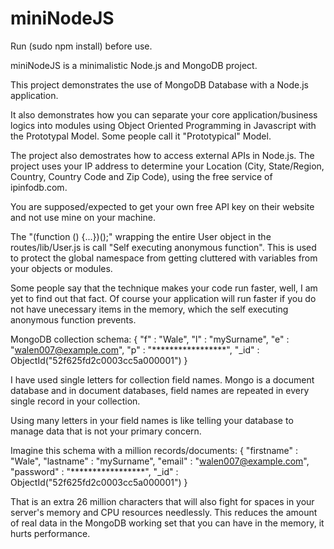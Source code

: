 miniNodeJS
==========
Run (sudo npm install) before use.

miniNodeJS is a minimalistic Node.js and MongoDB project.

This project demonstrates the use of MongoDB Database with a Node.js
application.

It also demonstrates how you can separate your core application/business
logics into modules using Object Oriented Programming in Javascript with the
Prototypal Model. Some people call it "Prototypical" Model.

The project also demostrates how to access external APIs in Node.js. The
project uses your IP address to determine your Location (City, State/Region,
Country, Country Code and Zip Code), using the free service of ipinfodb.com.

You are supposed/expected to get your own free API key on their website and
not use mine on your machine.

The "(function () {...})();" wrapping the entire User object in the
routes/lib/User.js is call "Self executing anonymous function". This is used
to protect the global namespace from getting cluttered with variables from
your objects or modules.

Some people say that the technique makes your code run faster, well, I am
yet to find out that fact. Of course your application will run faster if you
do not have unecessary items in the memory, which the self executing
anonymous function prevents.

MongoDB collection schema:
{ "f" : "Wale",
  "l" : "mySurname",
  "e" : "walen007@example.com",
  "p" : "*****************",
  "_id" : ObjectId("52f625fd2c0003cc5a000001") }

I have used single letters for collection field names. Mongo is a document
database and in document databases, field names are repeated in every single
record in your collection.

Using many letters in your field names is like telling your database to
manage data that is not your primary concern.

Imagine this schema with a million records/documents:
{ "firstname" : "Wale",
  "lastname" : "mySurname",
  "email" : "walen007@example.com",
  "password" : "*****************",
  "_id" : ObjectId("52f625fd2c0003cc5a000001") }

That is an extra 26 million characters that will also fight for spaces in
your server's memory and CPU resources needlessly. This reduces the
amount of real data in the MongoDB working set that you can have in the
memory, it hurts performance.
